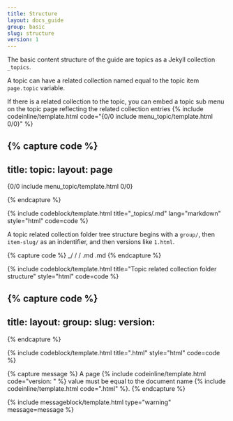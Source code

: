 ```yaml
---
title: Structure
layout: docs_guide
group: basic
slug: structure
version: 1
---
```


The basic content structure of the guide are topics as a Jekyll collection `_topics`.

A topic can have a related collection named equal to the topic item `page.topic` variable.

If there is a related collection to the topic, you can embed a topic sub menu on the topic page reflecting the related collection entries {% include codeinline/template.html code="{0/0 include menu_topic/template.html 0/0}" %}

{% capture code %}
---
title: <topic-title>
topic: <topic-slug>
layout: page
---

{0/0 include menu_topic/template.html 0/0}

{% endcapture %}

{% include codeblock/template.html
title="_topics/<topic-slug>.md"
lang="markdown"
style="html"
code=code
%}

A topic related collection folder tree structure begins with a `group/`, then `item-slug/` as an indentifier, and then versions like `1.html`.

{% capture code %}
_<topic-slug>/
	<group-slug>/
		<item-slug>/
			<version-number>.md
			<version-number>.md
{% endcapture %}

{% include codeblock/template.html
title="Topic related collection folder structure"
style="html"
code=code
%}

{% capture code %}
---
title: <item-title>
layout: <layout>
group: <group-slug>
slug: <item-slug>
version: <version-number>
---
{% endcapture %}

{% include codeblock/template.html
title="<version-number>.html"
style="html"
code=code
%}

{% capture message %}
A page {% include codeinline/template.html code="version: <version-number>" %} value must be equal to the document name {% include codeinline/template.html code="<version-number>.html" %}.
{% endcapture %}

{% include messageblock/template.html
type="warning"
message=message
%}
